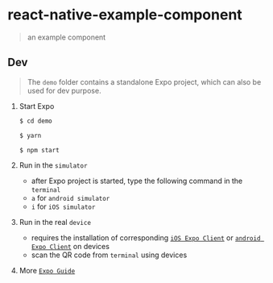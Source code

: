 # react-native-example-component

> an example component

## Dev
> The `demo` folder contains a standalone Expo project, which can also be used for dev purpose.

1. Start Expo
	```bash
	$ cd demo

	$ yarn

	$ npm start
	```

2. Run in the `simulator`
	- after Expo project is started, type the following command in the `terminal`
	- `a` for `android simulator`
	- `i` for `iOS simulator`

3. Run in the real `device`
	- requires the installation of corresponding [`iOS Expo Client`](https://itunes.apple.com/app/apple-store/id982107779) or [`android Expo Client`](https://play.google.com/store/apps/details?id=host.exp.exponent&referrer=www) on devices
	- scan the QR code from `terminal` using devices

4. More [`Expo Guide`](https://docs.expo.io/versions/v32.0.0/)
